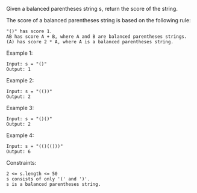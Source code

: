 Given a balanced parentheses string s, return the score of the string.

The score of a balanced parentheses string is based on the following rule:

    "()" has score 1.
    AB has score A + B, where A and B are balanced parentheses strings.
    (A) has score 2 * A, where A is a balanced parentheses string.

Example 1:

    Input: s = "()"
    Output: 1

Example 2:

    Input: s = "(())"
    Output: 2

Example 3:

    Input: s = "()()"
    Output: 2

Example 4:

    Input: s = "(()(()))"
    Output: 6

Constraints:

    2 <= s.length <= 50
    s consists of only '(' and ')'.
    s is a balanced parentheses string.
